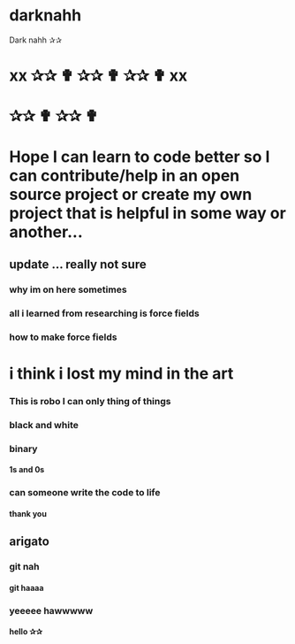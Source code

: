 # darknahh
Dark nahh ✰✰ 
# xx ✰✰ ✟ ✰✰ ✟ ✰✰ ✟ xx
# ✰✰ ✟ ✰✰ ✟ 
# Hope I can learn to code better so I can contribute/help in an open source project or create my own project that is helpful in some way or another... 
## update ... really not sure 
### why im on here sometimes 
### all i learned from researching is force fields 
### how to make force fields 
# i think i lost my mind in the art 
### This is robo I can only thing of things 
### black and white 
### binary 
#### 1s and 0s 
### can someone write the code to life 
#### thank you 
## arigato 
### git nah 
#### git haaaa
### yeeeee hawwwww
#### hello ✰✰ 